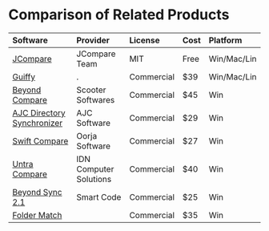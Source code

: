 # Comparison of Related Products #

| Software | Provider | License | Cost | Platform |
|:---------|:---------|:--------|:-----|:---------|
| [JCompare](http://code.google.com/p/jcompare) | JCompare Team | MIT | Free | Win/Mac/Lin |
| [Guiffy](http://www.guiffy.com/) | . | Commercial | $39 | Win/Mac/Lin |
| [Beyond Compare](http://www.scootersoftware.com) | Scooter Softwares | Commercial | $45 | Win |
| [AJC Directory Synchronizer](http://www.ajcsoft.com/ProductsAJCDirSync.php) | AJC Software | Commercial | $29 | Win |
| [Swift Compare](http://www.oorjasoftware.com/) | Oorja Software | Commercial | $27 | Win |
| [Untra Compare](http://www.ultraedit.com/products/ultracompare.html) | IDN Computer Solutions | Commercial | $40 | Win |
| [Beyond Sync 2.1](http://beyond-sync.smartcode.com/info.html) | Smart Code | Commercial | $25 | Win |
| [Folder Match](http://www.foldermatch.com/index.htm) |  | Commercial | $35 | Win |